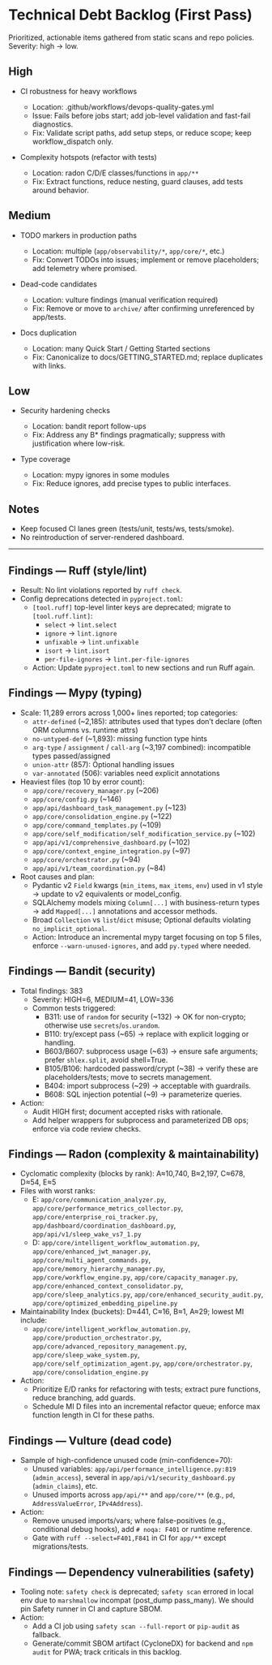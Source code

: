 # Technical Debt Backlog (First Pass)

Prioritized, actionable items gathered from static scans and repo policies. Severity: high → low.

## High
- CI robustness for heavy workflows
  - Location: .github/workflows/devops-quality-gates.yml
  - Issue: Fails before jobs start; add job-level validation and fast-fail diagnostics.
  - Fix: Validate script paths, add setup steps, or reduce scope; keep workflow_dispatch only.

- Complexity hotspots (refactor with tests)
  - Location: radon C/D/E classes/functions in `app/**`
  - Fix: Extract functions, reduce nesting, guard clauses, add tests around behavior.

## Medium
- TODO markers in production paths
  - Location: multiple (`app/observability/*`, `app/core/*`, etc.)
  - Fix: Convert TODOs into issues; implement or remove placeholders; add telemetry where promised.

- Dead-code candidates
  - Location: vulture findings (manual verification required)
  - Fix: Remove or move to `archive/` after confirming unreferenced by app/tests.

- Docs duplication
  - Location: many Quick Start / Getting Started sections
  - Fix: Canonicalize to docs/GETTING_STARTED.md; replace duplicates with links.

## Low
- Security hardening checks
  - Location: bandit report follow-ups
  - Fix: Address any B* findings pragmatically; suppress with justification where low-risk.

- Type coverage
  - Location: mypy ignores in some modules
  - Fix: Reduce ignores, add precise types to public interfaces.

## Notes
- Keep focused CI lanes green (tests/unit, tests/ws, tests/smoke).
- No reintroduction of server-rendered dashboard.

---

## Findings — Ruff (style/lint)

- Result: No lint violations reported by `ruff check`.
- Config deprecations detected in `pyproject.toml`:
  - `[tool.ruff]` top-level linter keys are deprecated; migrate to `[tool.ruff.lint]`:
    - `select` -> `lint.select`
    - `ignore` -> `lint.ignore`
    - `unfixable` -> `lint.unfixable`
    - `isort` -> `lint.isort`
    - `per-file-ignores` -> `lint.per-file-ignores`
  - Action: Update `pyproject.toml` to new sections and run Ruff again.

## Findings — Mypy (typing)

- Scale: 11,289 errors across 1,000+ lines reported; top categories:
  - `attr-defined` (~2,185): attributes used that types don’t declare (often ORM columns vs. runtime attrs)
  - `no-untyped-def` (~1,893): missing function type hints
  - `arg-type` / `assignment` / `call-arg` (~3,197 combined): incompatible types passed/assigned
  - `union-attr` (857): Optional handling issues
  - `var-annotated` (506): variables need explicit annotations
- Heaviest files (top 10 by error count):
  - `app/core/recovery_manager.py` (~206)
  - `app/core/config.py` (~146)
  - `app/api/dashboard_task_management.py` (~123)
  - `app/core/consolidation_engine.py` (~122)
  - `app/core/command_templates.py` (~109)
  - `app/core/self_modification/self_modification_service.py` (~102)
  - `app/api/v1/comprehensive_dashboard.py` (~102)
  - `app/core/context_engine_integration.py` (~97)
  - `app/core/orchestrator.py` (~94)
  - `app/api/v1/team_coordination.py` (~84)
- Root causes and plan:
  - Pydantic v2 `Field` kwargs (`min_items`, `max_items`, `env`) used in v1 style → update to v2 equivalents or model_config.
  - SQLAlchemy models mixing `Column[...]` with business-return types → add `Mapped[...]` annotations and accessor methods.
  - Broad `Collection` vs `list`/`dict` misuse; Optional defaults violating `no_implicit_optional`.
  - Action: Introduce an incremental mypy target focusing on top 5 files, enforce `--warn-unused-ignores`, and add `py.typed` where needed.

## Findings — Bandit (security)

- Total findings: 383
  - Severity: HIGH=6, MEDIUM=41, LOW=336
  - Common tests triggered:
    - B311: use of `random` for security (~132) → OK for non-crypto; otherwise use `secrets`/`os.urandom`.
    - B110: try/except pass (~65) → replace with explicit logging or handling.
    - B603/B607: subprocess usage (~63) → ensure safe arguments; prefer `shlex.split`, avoid shell=True.
    - B105/B106: hardcoded password/crypt (~38) → verify these are placeholders/tests; move to secrets management.
    - B404: import subprocess (~29) → acceptable with guardrails.
    - B608: SQL injection potential (~9) → parameterize queries.
- Action:
  - Audit HIGH first; document accepted risks with rationale.
  - Add helper wrappers for subprocess and parameterized DB ops; enforce via code review checks.

## Findings — Radon (complexity & maintainability)

- Cyclomatic complexity (blocks by rank): A≈10,740, B≈2,197, C≈678, D≈54, E≈5
- Files with worst ranks:
  - E: `app/core/communication_analyzer.py`, `app/core/performance_metrics_collector.py`, `app/core/enterprise_roi_tracker.py`, `app/dashboard/coordination_dashboard.py`, `app/api/v1/sleep_wake_vs7_1.py`
  - D: `app/core/intelligent_workflow_automation.py`, `app/core/enhanced_jwt_manager.py`, `app/core/multi_agent_commands.py`, `app/core/memory_hierarchy_manager.py`, `app/core/workflow_engine.py`, `app/core/capacity_manager.py`, `app/core/enhanced_context_consolidator.py`, `app/core/sleep_analytics.py`, `app/core/enhanced_security_audit.py`, `app/core/optimized_embedding_pipeline.py`
- Maintainability Index (buckets): D≈441, C≈16, B≈1, A≈29; lowest MI include:
  - `app/core/intelligent_workflow_automation.py`, `app/core/production_orchestrator.py`, `app/core/advanced_repository_management.py`, `app/core/sleep_wake_system.py`, `app/core/self_optimization_agent.py`, `app/core/orchestrator.py`, `app/core/consolidation_engine.py`
- Action:
  - Prioritize E/D ranks for refactoring with tests; extract pure functions, reduce branching, add guards.
  - Schedule MI D files into an incremental refactor queue; enforce max function length in CI for these paths.

## Findings — Vulture (dead code)

- Sample of high-confidence unused code (min-confidence=70):
  - Unused variables: `app/api/performance_intelligence.py:819` (`admin_access`), several in `app/api/v1/security_dashboard.py` (`admin_claims`), etc.
  - Unused imports across `app/api/**` and `app/core/**` (e.g., `pd`, `AddressValueError`, `IPv4Address`).
- Action:
  - Remove unused imports/vars; where false-positives (e.g., conditional debug hooks), add `# noqa: F401` or runtime reference.
  - Gate with `ruff --select=F401,F841` in CI for `app/**` except migrations/tests.

## Findings — Dependency vulnerabilities (safety)

- Tooling note: `safety check` is deprecated; `safety scan` errored in local env due to `marshmallow` incompat (post_dump pass_many). We should pin Safety runner in CI and capture SBOM.
- Action:
  - Add a CI job using `safety scan --full-report` or `pip-audit` as fallback.
  - Generate/commit SBOM artifact (CycloneDX) for backend and `npm audit` for PWA; track criticals in this backlog.
